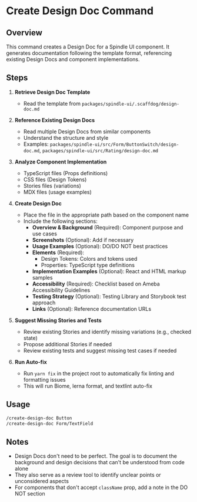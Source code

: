 # Create Design Doc Command

## Overview

This command creates a Design Doc for a Spindle UI component. It generates documentation following the template format, referencing existing Design Docs and component implementations.

## Steps

1. **Retrieve Design Doc Template**
   - Read the template from `packages/spindle-ui/.scaffdog/design-doc.md`

2. **Reference Existing Design Docs**
   - Read multiple Design Docs from similar components
   - Understand the structure and style
   - Examples: `packages/spindle-ui/src/Form/ButtonSwitch/design-doc.md`, `packages/spindle-ui/src/Rating/design-doc.md`

3. **Analyze Component Implementation**
   - TypeScript files (Props definitions)
   - CSS files (Design Tokens)
   - Stories files (variations)
   - MDX files (usage examples)

4. **Create Design Doc**
   - Place the file in the appropriate path based on the component name
   - Include the following sections:
     - **Overview & Background** (Required): Component purpose and use cases
     - **Screenshots** (Optional): Add if necessary
     - **Usage Examples** (Optional): DO/DO NOT best practices
     - **Elements** (Required):
       - Design Tokens: Colors and tokens used
       - Properties: TypeScript type definitions
     - **Implementation Examples** (Optional): React and HTML markup samples
     - **Accessibility** (Required): Checklist based on Ameba Accessibility Guidelines
     - **Testing Strategy** (Optional): Testing Library and Storybook test approach
     - **Links** (Optional): Reference documentation URLs

5. **Suggest Missing Stories and Tests**
   - Review existing Stories and identify missing variations (e.g., checked state)
   - Propose additional Stories if needed
   - Review existing tests and suggest missing test cases if needed

6. **Run Auto-fix**
   - Run `yarn fix` in the project root to automatically fix linting and formatting issues
   - This will run Biome, lerna format, and textlint auto-fix

## Usage

```bash
/create-design-doc Button
/create-design-doc Form/TextField
```

## Notes

- Design Docs don't need to be perfect. The goal is to document the background and design decisions that can't be understood from code alone
- They also serve as a review tool to identify unclear points or unconsidered aspects
- For components that don't accept `className` prop, add a note in the DO NOT section
